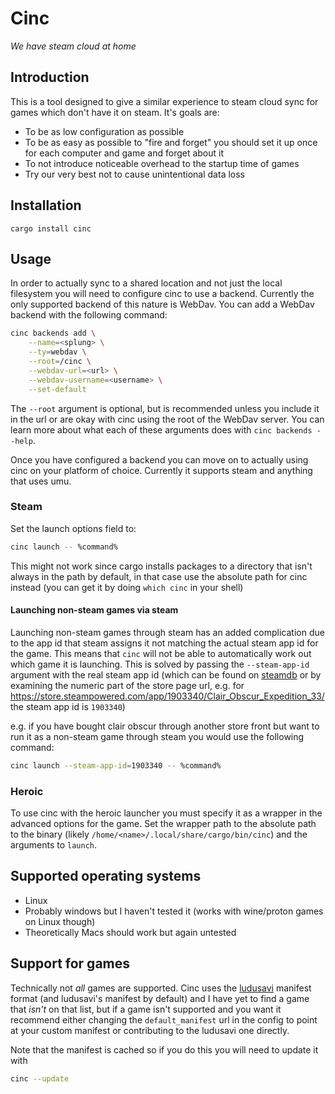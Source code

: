 # Cinc
_We have steam cloud at home_

## Introduction

This is a tool designed to give a similar experience to steam cloud sync for games which don't have it
on steam. It's goals are:

- To be as low configuration as possible
- To be as easy as possible to "fire and forget" you should set it up once for each computer and game and forget about it
- To not introduce noticeable overhead to the startup time of games
- Try our very best not to cause unintentional data loss

## Installation

`cargo install cinc`

## Usage

In order to actually sync to a shared location and not just the local filesystem you will need to configure
cinc to use a backend. Currently the only supported backend of this nature is WebDav. You can add a WebDav
backend with the following command:

```bash
cinc backends add \
    --name=<splung> \
    --ty=webdav \
    --root=/cinc \
    --webdav-url=<url> \
    --webdav-username=<username> \
    --set-default
```

The `--root` argument is optional, but is recommended unless you include it in
the url or are okay with cinc using the root of the WebDav server. You can
learn more about what each of these arguments does with `cinc backends --help`.

Once you have configured a backend you can move on to actually using cinc on your platform
of choice. Currently it supports steam and anything that uses umu.

### Steam

Set the launch options field to:

```bash
cinc launch -- %command%
```

This might not work since cargo installs packages to a directory that isn't
always in the path by default, in that case use the absolute path for cinc
instead (you can get it by doing `which cinc` in your shell)

#### Launching non-steam games via steam

Launching non-steam games through steam has an added complication due to the
app id that steam assigns it not matching the actual steam app id for the game.
This means that `cinc` will not be able to automatically work out which game it
is launching. This is solved by passing the `--steam-app-id` argument with the
real steam app id (which can be found on [steamdb] or by examining the numeric
part of the store page url, e.g. for
<https://store.steampowered.com/app/1903340/Clair_Obscur_Expedition_33/> the
steam app id is `1903340`)

e.g. if you have bought clair obscur through another store front but want to run
it as a non-steam game through steam you would use the following command:

```bash
cinc launch --steam-app-id=1903340 -- %command%
```

### Heroic

To use cinc with the heroic launcher you must specify it as a wrapper in the
advanced options for the game. Set the wrapper path to the absolute path to the
binary (likely `/home/<name>/.local/share/cargo/bin/cinc`) and the arguments to
`launch`.

## Supported operating systems

- Linux
- Probably windows but I haven't tested it (works with wine/proton games on Linux though)
- Theoretically Macs should work but again untested

## Support for games

Technically not _all_ games are supported. Cinc uses the
[ludusavi](https://github.com/mtkennerly/ludusavi) manifest format (and
ludusavi's manifest by default) and I have yet to find a game that _isn't_ on
that list, but if a game isn't supported and you want it recommend either changing
the `default_manifest` url in the config to point at your custom manifest or contributing
to the ludusavi one directly.

Note that the manifest is cached so if you do this you will need to update it with

```bash
cinc --update
```

[steamdb]: https://steamdb.info/
